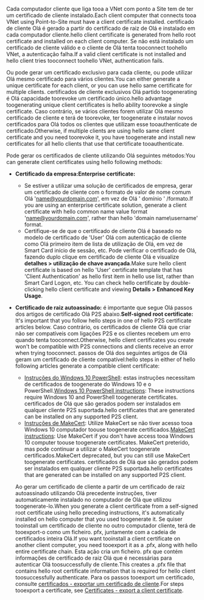 <span data-ttu-id="b69ee-101">Cada computador cliente que liga tooa a VNet com ponto a Site tem de ter um certificado de cliente instalado.</span><span class="sxs-lookup"><span data-stu-id="b69ee-101">Each client computer that connects tooa VNet using Point-to-Site must have a client certificate installed.</span></span> <span data-ttu-id="b69ee-102">certificado de cliente Olá é gerado a partir do certificado de raiz de Olá e instalado em cada computador cliente.</span><span class="sxs-lookup"><span data-stu-id="b69ee-102">hello client certificate is generated from hello root certificate and installed on each client computer.</span></span> <span data-ttu-id="b69ee-103">Se não está instalado um certificado de cliente válido e o cliente de Olá tenta tooconnect toohello VNet, a autenticação falha.</span><span class="sxs-lookup"><span data-stu-id="b69ee-103">If a valid client certificate is not installed and hello client tries tooconnect toohello VNet, authentication fails.</span></span>

<span data-ttu-id="b69ee-104">Ou pode gerar um certificado exclusivo para cada cliente, ou pode utilizar Olá mesmo certificado para vários clientes.</span><span class="sxs-lookup"><span data-stu-id="b69ee-104">You can either generate a unique certificate for each client, or you can use hello same certificate for multiple clients.</span></span> <span data-ttu-id="b69ee-105">certificados de cliente exclusivos Olá partido toogenerating é Olá capacidade toorevoke um certificado único.</span><span class="sxs-lookup"><span data-stu-id="b69ee-105">hello advantage toogenerating unique client certificates is hello ability toorevoke a single certificate.</span></span> <span data-ttu-id="b69ee-106">Caso contrário, se vários clientes forem utilizar Olá mesmo certificado de cliente e terá de toorevoke, ter toogenerate e instalar novos certificados para Olá todos os clientes que utilizam esse tooauthenticate de certificado.</span><span class="sxs-lookup"><span data-stu-id="b69ee-106">Otherwise, if multiple clients are using hello same client certificate and you need toorevoke it, you have toogenerate and install new certificates for all hello clients that use that certificate tooauthenticate.</span></span>

<span data-ttu-id="b69ee-107">Pode gerar os certificados de cliente utilizando Olá seguintes métodos:</span><span class="sxs-lookup"><span data-stu-id="b69ee-107">You can generate client certificates using hello following methods:</span></span>

- <span data-ttu-id="b69ee-108">**Certificado da empresa:**</span><span class="sxs-lookup"><span data-stu-id="b69ee-108">**Enterprise certificate:**</span></span>

  - <span data-ttu-id="b69ee-109">Se estiver a utilizar uma solução de certificados de empresa, gerar um certificado de cliente com o formato de valor de nome comum Olá 'name@yourdomain.com', em vez de Olá ' domínio ' /formato.</span><span class="sxs-lookup"><span data-stu-id="b69ee-109">If you are using an enterprise certificate solution, generate a client certificate with hello common name value format 'name@yourdomain.com', rather than hello 'domain name\username' format.</span></span>
  - <span data-ttu-id="b69ee-110">Certifique-se de que o certificado de cliente Olá é baseado no modelo de certificado de 'User' Olá com autenticação de cliente como Olá primeiro item de lista de utilização de Olá, em vez de Smart Card início de sessão, etc. Pode verificar o certificado de Olá, fazendo duplo clique em certificado de cliente Olá e visualize **detalhes > utilização de chave avançada**.</span><span class="sxs-lookup"><span data-stu-id="b69ee-110">Make sure hello client certificate is based on hello 'User' certificate template that has 'Client Authentication' as hello first item in hello use list, rather than Smart Card Logon, etc. You can check hello certificate by double-clicking hello client certificate and viewing **Details > Enhanced Key Usage**.</span></span>

- <span data-ttu-id="b69ee-111">**Certificado de raiz autoassinado:** é importante que segue Olá passos dos artigos de certificado Olá P2S abaixo.</span><span class="sxs-lookup"><span data-stu-id="b69ee-111">**Self-signed root certificate:** It's important that you follow hello steps in one of hello P2S certificate articles below.</span></span> <span data-ttu-id="b69ee-112">Caso contrário, os certificados de cliente Olá que criar não ser compatíveis com ligações P2S e os clientes recebem um erro quando tenta tooconnect.</span><span class="sxs-lookup"><span data-stu-id="b69ee-112">Otherwise, hello client certificates you create won't be compatible with P2S connections and clients receive an error when trying tooconnect.</span></span> <span data-ttu-id="b69ee-113">passos de Olá dos seguintes artigos de Olá geram um certificado de cliente compatível:</span><span class="sxs-lookup"><span data-stu-id="b69ee-113">hello steps in either of hello following articles generate a compatible client certificate:</span></span> 

  * <span data-ttu-id="b69ee-114">[Instruções do Windows 10 PowerShell](../articles/vpn-gateway/vpn-gateway-certificates-point-to-site.md#clientcert): estas instruções necessitam de certificados de toogenerate do Windows 10 e o PowerShell.</span><span class="sxs-lookup"><span data-stu-id="b69ee-114">[Windows 10 PowerShell instructions](../articles/vpn-gateway/vpn-gateway-certificates-point-to-site.md#clientcert): These instructions require Windows 10 and PowerShell toogenerate certificates.</span></span> <span data-ttu-id="b69ee-115">certificados de Olá que são gerados podem ser instalados em qualquer cliente P2S suportada.</span><span class="sxs-lookup"><span data-stu-id="b69ee-115">hello certificates that are generated can be installed on any supported P2S client.</span></span>
  * <span data-ttu-id="b69ee-116">[Instruções de MakeCert](../articles/vpn-gateway/vpn-gateway-certificates-point-to-site-makecert.md): Utilize MakeCert se não tiver acesso tooa Windows 10 computador toouse toogenerate certificados.</span><span class="sxs-lookup"><span data-stu-id="b69ee-116">[MakeCert instructions](../articles/vpn-gateway/vpn-gateway-certificates-point-to-site-makecert.md): Use MakeCert if you don't have access tooa Windows 10 computer toouse toogenerate certificates.</span></span> <span data-ttu-id="b69ee-117">MakeCert preterido, mas pode continuar a utilizar o MakeCert toogenerate certificados.</span><span class="sxs-lookup"><span data-stu-id="b69ee-117">MakeCert deprecated, but you can still use MakeCert toogenerate certificates.</span></span> <span data-ttu-id="b69ee-118">certificados de Olá que são gerados podem ser instalados em qualquer cliente P2S suportada.</span><span class="sxs-lookup"><span data-stu-id="b69ee-118">hello certificates that are generated can be installed on any supported P2S client.</span></span>

  <span data-ttu-id="b69ee-119">Ao gerar um certificado de cliente a partir de um certificado de raiz autoassinado utilizando Olá precedente instruções, tiver automaticamente instalado no computador de Olá que utilizou toogenerate-lo.</span><span class="sxs-lookup"><span data-stu-id="b69ee-119">When you generate a client certificate from a self-signed root certificate using hello preceding instructions, it's automatically installed on hello computer that you used toogenerate it.</span></span> <span data-ttu-id="b69ee-120">Se quiser tooinstall um certificado de cliente no outro computador cliente, terá de tooexport-o como um ficheiro. pfx, juntamente com a cadeia de certificados inteira Olá.</span><span class="sxs-lookup"><span data-stu-id="b69ee-120">If you want tooinstall a client certificate on another client computer, you need tooexport it as a .pfx, along with hello entire certificate chain.</span></span> <span data-ttu-id="b69ee-121">Esta ação cria um ficheiro. pfx que contém informações de certificado de raiz Olá que é necessárias para autenticar Olá toosuccessfully de cliente.</span><span class="sxs-lookup"><span data-stu-id="b69ee-121">This creates a .pfx file that contains hello root certificate information that is required for hello client toosuccessfully authenticate.</span></span> <span data-ttu-id="b69ee-122">Para os passos tooexport um certificado, consulte [certificados - exportar um certificado de cliente](../articles/vpn-gateway/vpn-gateway-certificates-point-to-site.md#clientexport).</span><span class="sxs-lookup"><span data-stu-id="b69ee-122">For steps tooexport a certificate, see [Certificates - export a client certificate](../articles/vpn-gateway/vpn-gateway-certificates-point-to-site.md#clientexport).</span></span>
